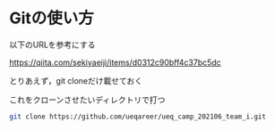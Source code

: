 # Gitの使い方

以下のURLを参考にする

<https://qiita.com/sekiyaeiji/items/d0312c90bff4c37bc5dc>

とりあえず，git cloneだけ載せておく

これをクローンさせたいディレクトリで打つ

```bash
git clone https://github.com/ueqareer/ueq_camp_202106_team_i.git
```